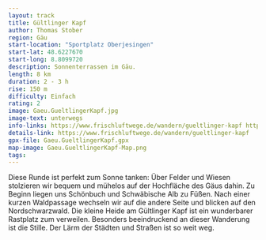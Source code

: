 ```yaml
---
layout: track
title: Gültlinger Kapf
author: Thomas Stober
region: Gäu
start-location: "Sportplatz Oberjesingen"
start-lat: 48.6227670
start-long: 8.8099720
description: Sonnenterrassen im Gäu.
length: 8 km
duration: 2 - 3 h
rise: 150 m
difficulty: Einfach
rating: 2
image: Gaeu.GueltlingerKapf.jpg
image-text: unterwegs
info-links: https://www.frischluftwege.de/wandern/gueltlinger-kapf https://www.inslichtruecken.de
details-link: https://www.frischluftwege.de/wandern/gueltlinger-kapf
gpx-file: Gaeu.GueltlingerKapf.gpx
map-image: Gaeu.GueltlingerKapf-Map.png
tags: 
---
```



Diese Runde ist perfekt zum Sonne tanken: Über Felder und Wiesen stolzieren wir bequem und mühelos auf der Hochfläche des Gäus dahin. 
Zu Beginn liegen uns Schönbuch und Schwäbische Alb zu Füßen. 
Nach einer kurzen Waldpassage wechseln wir auf die andere Seite und blicken auf den Nordschwarzwald. Die kleine Heide am Gültlinger Kapf ist ein wunderbarer Rastplatz zum verweilen.
Besonders beeindruckend an dieser Wanderung ist die Stille. Der Lärm der Städten und Straßen ist so weit weg.




